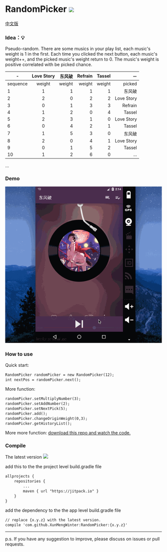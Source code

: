 # RandomPicker [![](https://jitpack.io/v/XunMengWinter/RandomPicker.svg)](https://jitpack.io/#XunMengWinter/RandomPicker)

[中文版](http://www.jianshu.com/p/472fed76690a)

### Idea：💡
Pseudo-random. There are some musics in your play list, each music's weight is 1 in the first.
Each time you clicked the next button, each music's weight++, and the picked music's weight return to 0.
The music's weight is positive correlated with be picked chance.

|  -     | Love Story | 东风破  |Refrain  | Tassel|   －       |
| -------|:----------:| -------:| -------:|------:|-----------:|
|sequence|  weight    | weight  |weight   | weight|   picked   |
| 1      |    1       |     1   |   1     |   1   |   东风破   |
| 2      |    2       |     0   |   2     |   2   | Love Story |
| 3      |    0       |     1   |   3     |   3   |   Refrain  |
| 4      |    1       |     2   |   0     |   4   |   Tassel   |
| 5      |    2       |     3   |   1     |   0   | Love Story |
| 6      |    0       |     4   |   2     |   1   |   Tassel   |
| 7      |    1       |     5   |   3     |   0   |   东风破   |
| 8      |    2       |     0   |   4     |   1   | Love Story |
| 9      |    0       |     1   |   5     |   2   |   Tassel   |
| 10     |    1       |     2   |   6     |   0   |     ...    |
...

### Demo
![RandomPicker](https://raw.githubusercontent.com/XunMengWinter/source/master/gif/RandomPicker.gif)

### How to use
Quick start:
```
RandomPicker randomPicker = new RandomPicker(12);
int nextPos = randomPicker.next();
```
More function:
```
randomPicker.setMultiplyNumber(3);
randomPicker.setAddNumber(2);
randomPicker.setNextPick(5);
randomPicker.add();
randomPicker.changeOriginWeight(0,3);
randomPicker.getHistoryList();
```
More more function:
[download this repo and watch the code.](https://github.com/XunMengWinter/RandomPicker)

### Compile
The latest version [![](https://jitpack.io/v/XunMengWinter/RandomPicker.svg)](https://jitpack.io/#XunMengWinter/RandomPicker)

add this to the the project level build.gradle file

```
allprojects {
    repositories {
        ...
        maven { url "https://jitpack.io" }
    }
}
```

add the dependency to the the app level build.gradle file

```
// replace {x.y.z} with the latest version.
compile 'com.github.XunMengWinter:RandomPicker:{x.y.z}'
```


-----------------
p.s. If you have any suggestion to improve, please discuss on issues or pull requests.

